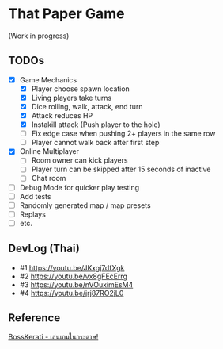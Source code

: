 # That Paper Game

(Work in progress)

## TODOs

- [x] Game Mechanics
  - [x] Player choose spawn location
  - [x] Living players take turns
  - [x] Dice rolling, walk, attack, end turn
  - [x] Attack reduces HP
  - [x] Instakill attack (Push player to the hole)
  - [ ] Fix edge case when pushing 2+ players in the same row
  - [ ] Player cannot walk back after first step
- [x] Online Multiplayer
  - [ ] Room owner can kick players
  - [ ] Player turn can be skipped after 15 seconds of inactive
  - [ ] Chat room
- [ ] Debug Mode for quicker play testing
- [ ] Add tests
- [ ] Randomly generated map / map presets
- [ ] Replays
- [ ] etc.

## DevLog (Thai)

- #1 https://youtu.be/JKxgj7dfXgk
- #2 https://youtu.be/vx8gFEcErrg
- #3 https://youtu.be/nVOuximEsM4
- #4 https://youtu.be/jrj87RO2jL0

## Reference

[BossKerati - เล่นเกมในกระดาษ!](https://www.youtube.com/watch?v=B2nDdmw3ZHs)
